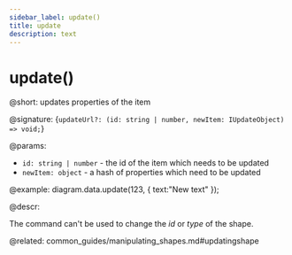 ```yaml
---
sidebar_label: update()
title: update
description: text
---
```


# update()

@short: updates properties of the item

@signature: {`updateUrl?: (id: string | number, newItem: IUpdateObject) => void;`}

@params:

- `id: string | number` - the id of the item which needs to be updated
- `newItem: object` - a hash of properties which need to be updated

@example:
diagram.data.update(123, { text:"New text" });

@descr:

The command can't be used to change the *id* or *type* of the shape.

@related:
common_guides/manipulating_shapes.md#updatingshape
